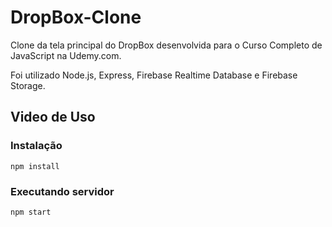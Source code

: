 # DropBox-Clone

Clone da tela principal do DropBox desenvolvida para o Curso Completo de JavaScript na Udemy.com.

Foi utilizado Node.js, Express, Firebase Realtime Database e Firebase Storage.  

## Video de Uso



### Instalação

```
npm install
```

### Executando servidor

```
npm start
```


